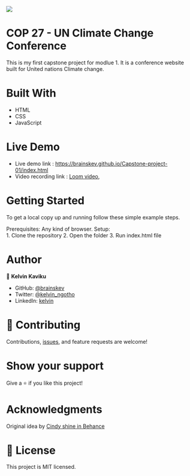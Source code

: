 ![](https://img.shields.io/badge/Microverse-blueviolet)

# COP 27 - UN Climate Change Conference
This is my first capstone project for modlue 1. 
It is a conference website built for United nations Climate change.

# Built With
   - HTML
   - CSS 
   - JavaScript
   

# Live Demo 
 - Live demo link : https://brainskev.github.io/Capstone-project-01/index.html
 - Video recording link : [Loom video](https://www.loom.com/share/a0e0b358497a4325af6e00b0a129580b/),
                          

# Getting Started
  To get a local copy up and running follow these simple example steps.

  Prerequisites: Any kind of browser. Setup:  
           1. Clone the repository
           2. Open the folder
           3. Run index.html file
           
# Author 

👤 **Kelvin Kaviku**

- GitHub: [@brainskev](https://github.com/brainskev/)
- Twitter: [@kelvin_ngotho](https://twitter.com/kevin_ngotho?s=09/)
- LinkedIn: [kelvin](https://www.linkedin.com/in/kelvin-kaviku-5178001a6/)


# 🤝 Contributing
Contributions, [issues](https://github.com/brainskev/Capstone-project-1/issues), and feature requests are welcome!

# Show your support
Give a ⭐️ if you like this project!

# Acknowledgments
Original idea by [Cindy shine in Behance](https://www.behance.net/gallery/29845175/CC-Global-Summit-2015)


# 📝 License
This project is MIT licensed.
